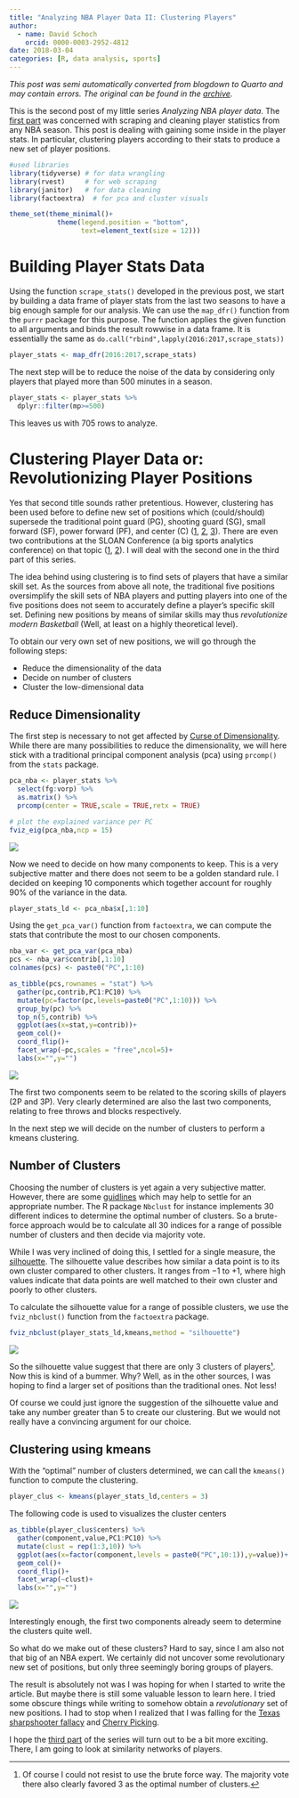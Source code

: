 ```yaml
---
title: "Analyzing NBA Player Data II: Clustering Players"
author:
  - name: David Schoch
    orcid: 0000-0003-2952-4812
date: 2018-03-04
categories: [R, data analysis, sports]
---
```




*This post was semi automatically converted from blogdown to Quarto and may contain errors. The original can be found in the [archive](http://archive.schochastics.net/post/analyzing-nba-player-data-ii-clustering/).*

This is the second post of my little series *Analyzing NBA player data*.
The [first
part](http://blog.schochastics.net/post/analyzing-nba-player-data-i-getting-data/)
was concerned with scraping and cleaning player statistics from any NBA
season. This post is dealing with gaining some inside in the player
stats. In particular, clustering players according to their stats to
produce a new set of player positions.

``` r
#used libraries
library(tidyverse) # for data wrangling
library(rvest)     # for web scraping
library(janitor)   # for data cleaning
library(factoextra)  # for pca and cluster visuals

theme_set(theme_minimal()+
            theme(legend.position = "bottom",
                  text=element_text(size = 12)))
```

# Building Player Stats Data

Using the function `scrape_stats()` developed in the previous post, we
start by building a data frame of player stats from the last two seasons
to have a big enough sample for our analysis. We can use the `map_dfr()`
function from the `purrr` package for this purpose. The function applies
the given function to all arguments and binds the result rowwise in a
data frame. It is essentially the same as
`do.call("rbind",lapply(2016:2017,scrape_stats))`

``` r
player_stats <- map_dfr(2016:2017,scrape_stats)
```

The next step will be to reduce the noise of the data by considering
only players that played more than 500 minutes in a season.

``` r
player_stats <- player_stats %>% 
  dplyr::filter(mp>=500)
```

This leaves us with 705 rows to analyze.

# Clustering Player Data or: Revolutionizing Player Positions

Yes that second title sounds rather pretentious. However, clustering has
been used before to define new set of positions which (could/should)
supersede the traditional point guard (PG), shooting guard (SG), small
forward (SF), power forward (PF), and center (C)
([1](https://fastbreakdata.com/classifying-the-modern-nba-player-with-machine-learning-539da03bb824),
[2](https://medium.com/hanman/the-evolution-of-nba-player-positions-using-unsupervised-clustering-to-uncover-functional-roles-a1d07089935c),
[3](https://danvatterott.com/blog/2016/02/21/grouping-nba-players/)).
There are even two contributions at the SLOAN Conference (a big sports
analytics conference) on that topic
([1](http://www.sloansportsconference.com/wp-content/uploads/2012/02/44-Lutz_cluster_analysis_NBA.pdf),
[2](http://www.sloansportsconference.com/content/the-13-nba-positions-using-topology-to-identify-the-different-types-of-players/)).
I will deal with the second one in the third part of this series.

The idea behind using clustering is to find sets of players that have a
similar skill set. As the sources from above all note, the traditional
five positions oversimplify the skill sets of NBA players and putting
players into one of the five positions does not seem to accurately
define a player’s specific skill set. Defining new positions by means of
similar skills may thus *revolutionize modern Basketball* (Well, at
least on a highly theoretical level).

To obtain our very own set of new positions, we will go through the
following steps:

-   Reduce the dimensionality of the data
-   Decide on number of clusters
-   Cluster the low-dimensional data

## Reduce Dimensionality

The first step is necessary to not get affected by [Curse of
Dimensionality](https://en.wikipedia.org/wiki/Curse_of_dimensionality).
While there are many possibilities to reduce the dimensionality, we will
here stick with a traditional principal component analysis (pca) using
`prcomp()` from the `stats` package.

``` r
pca_nba <- player_stats %>% 
  select(fg:vorp) %>% 
  as.matrix() %>% 
  prcomp(center = TRUE,scale = TRUE,retx = TRUE)

# plot the explained variance per PC  
fviz_eig(pca_nba,ncp = 15)
```

![](pca_nba-1.png)

Now we need to decide on how many components to keep. This is a very
subjective matter and there does not seem to be a golden standard rule.
I decided on keeping 10 components which together account for roughly
90% of the variance in the data.

``` r
player_stats_ld <- pca_nba$x[,1:10]
```

Using the `get_pca_var()` function from `factoextra`, we can compute the
stats that contribute the most to our chosen components.

``` r
nba_var <- get_pca_var(pca_nba)
pcs <- nba_var$contrib[,1:10]
colnames(pcs) <- paste0("PC",1:10)

as_tibble(pcs,rownames = "stat") %>%
  gather(pc,contrib,PC1:PC10) %>%
  mutate(pc=factor(pc,levels=paste0("PC",1:10))) %>% 
  group_by(pc) %>% 
  top_n(5,contrib) %>% 
  ggplot(aes(x=stat,y=contrib))+
  geom_col()+
  coord_flip()+
  facet_wrap(~pc,scales = "free",ncol=5)+
  labs(x="",y="")
```

![](contribution-pc-1.png)

The first two components seem to be related to the scoring skills of
players (2P and 3P). Very clearly determined are also the last two
components, relating to free throws and blocks respectively.

In the next step we will decide on the number of clusters to perform a
kmeans clustering.

## Number of Clusters

Choosing the number of clusters is yet again a very subjective matter.
However, there are some
[guidlines](https://en.wikipedia.org/wiki/Determining_the_number_of_clusters_in_a_data_set)
which may help to settle for an appropriate number. The R package
`Nbclust` for instance implements 30 different indices to determine the
optimal number of clusters. So a brute-force approach would be to
calculate all 30 indices for a range of possible number of clusters and
then decide via majority vote.

While I was very inclined of doing this, I settled for a single measure,
the [silhouette](https://en.wikipedia.org/wiki/Silhouette_(clustering)).
The silhouette value describes how similar a data point is to its own
cluster compared to other clusters. It ranges from −1 to +1, where high
values indicate that data points are well matched to their own cluster
and poorly to other clusters.

To calculate the silhouette value for a range of possible clusters, we
use the `fviz_nbclust()` function from the `factoextra` package.

``` r
fviz_nbclust(player_stats_ld,kmeans,method = "silhouette")
```

![](no-of-cl-1.png)

So the silhouette value suggest that there are only 3 clusters of
players[¹](#fn1). Now this is kind of a bummer. Why? Well, as in the
other sources, I was hoping to find a larger set of positions than the
traditional ones. Not less!

Of course we could just ignore the suggestion of the silhouette value
and take any number greater than 5 to create our clustering. But we
would not really have a convincing argument for our choice.

## Clustering using kmeans

With the “optimal” number of clusters determined, we can call the
`kmeans()` function to compute the clustering.

``` r
player_clus <- kmeans(player_stats_ld,centers = 3)
```

The following code is used to visualizes the cluster centers

``` r
as_tibble(player_clus$centers) %>% 
  gather(component,value,PC1:PC10) %>% 
  mutate(clust = rep(1:3,10)) %>% 
  ggplot(aes(x=factor(component,levels = paste0("PC",10:1)),y=value))+
  geom_col()+
  coord_flip()+
  facet_wrap(~clust)+
  labs(x="",y="")
```

![](center-view-1.png)

Interestingly enough, the first two components already seem to determine
the clusters quite well.

So what do we make out of these clusters? Hard to say, since I am also
not that big of an NBA expert. We certainly did not uncover some
revolutionary new set of positions, but only three seemingly boring
groups of players.

The result is absolutely not was I was hoping for when I started to
write the article. But maybe there is still some valuable lesson to
learn here. I tried some obscure things while writing to somehow obtain
a *revolutionary* set of new positions. I had to stop when I realized
that I was falling for the [Texas sharpshooter
fallacy](https://en.wikipedia.org/wiki/Texas_sharpshooter_fallacy) and
[Cherry Picking](https://en.wikipedia.org/wiki/Cherry_picking).

I hope the [third
part](http://blog.schochastics.net/post/analyzing-nba-player-data-iii-similarity-networks/)
of the series will turn out to be a bit more exciting. There, I am going
to look at similarity networks of players.

------------------------------------------------------------------------

1.  Of course I could not resist to use the brute force way. The
    majority vote there also clearly favored 3 as the optimal number of
    clusters.[↩](#fnref1)

